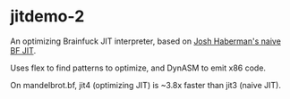 jitdemo-2
=========

An optimizing Brainfuck JIT interpreter, based on [Josh Haberman's naive BF JIT](http://blog.reverberate.org/2012/12/hello-jit-world-joy-of-simple-jits.html).

Uses flex to find patterns to optimize, and DynASM to emit x86 code.

On mandelbrot.bf, jit4 (optimizing JIT) is ~3.8x faster than jit3 (naive JIT).
